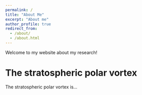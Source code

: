 ```yaml
---
permalink: /
title: "About Me"
excerpt: "About me"
author_profile: true
redirect_from: 
  - /about/
  - /about.html
---
```


Welcome to my website about my research! 

The stratospheric polar vortex
======
The stratospheric polar vortex is...
